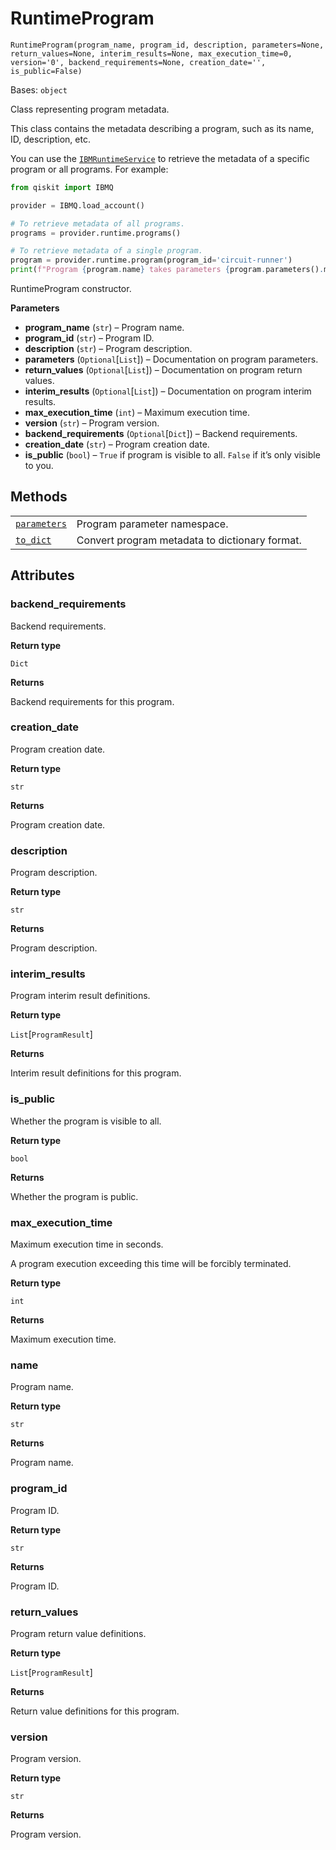 # RuntimeProgram

<span id="undefined" />

`RuntimeProgram(program_name, program_id, description, parameters=None, return_values=None, interim_results=None, max_execution_time=0, version='0', backend_requirements=None, creation_date='', is_public=False)`

Bases: `object`

Class representing program metadata.

This class contains the metadata describing a program, such as its name, ID, description, etc.

You can use the [`IBMRuntimeService`](qiskit.providers.ibmq.runtime.IBMRuntimeService#qiskit.providers.ibmq.runtime.IBMRuntimeService "qiskit.providers.ibmq.runtime.IBMRuntimeService") to retrieve the metadata of a specific program or all programs. For example:

```python
from qiskit import IBMQ

provider = IBMQ.load_account()

# To retrieve metadata of all programs.
programs = provider.runtime.programs()

# To retrieve metadata of a single program.
program = provider.runtime.program(program_id='circuit-runner')
print(f"Program {program.name} takes parameters {program.parameters().metadata}")
```

RuntimeProgram constructor.

**Parameters**

*   **program\_name** (`str`) – Program name.
*   **program\_id** (`str`) – Program ID.
*   **description** (`str`) – Program description.
*   **parameters** (`Optional`\[`List`]) – Documentation on program parameters.
*   **return\_values** (`Optional`\[`List`]) – Documentation on program return values.
*   **interim\_results** (`Optional`\[`List`]) – Documentation on program interim results.
*   **max\_execution\_time** (`int`) – Maximum execution time.
*   **version** (`str`) – Program version.
*   **backend\_requirements** (`Optional`\[`Dict`]) – Backend requirements.
*   **creation\_date** (`str`) – Program creation date.
*   **is\_public** (`bool`) – `True` if program is visible to all. `False` if it’s only visible to you.

## Methods

|                                                                                                                                                                                           |                                                |
| ----------------------------------------------------------------------------------------------------------------------------------------------------------------------------------------- | ---------------------------------------------- |
| [`parameters`](qiskit.providers.ibmq.runtime.RuntimeProgram.parameters#qiskit.providers.ibmq.runtime.RuntimeProgram.parameters "qiskit.providers.ibmq.runtime.RuntimeProgram.parameters") | Program parameter namespace.                   |
| [`to_dict`](qiskit.providers.ibmq.runtime.RuntimeProgram.to_dict#qiskit.providers.ibmq.runtime.RuntimeProgram.to_dict "qiskit.providers.ibmq.runtime.RuntimeProgram.to_dict")             | Convert program metadata to dictionary format. |

## Attributes

<span id="undefined" />

### backend\_requirements

Backend requirements.

**Return type**

`Dict`

**Returns**

Backend requirements for this program.

<span id="undefined" />

### creation\_date

Program creation date.

**Return type**

`str`

**Returns**

Program creation date.

<span id="undefined" />

### description

Program description.

**Return type**

`str`

**Returns**

Program description.

<span id="undefined" />

### interim\_results

Program interim result definitions.

**Return type**

`List`\[`ProgramResult`]

**Returns**

Interim result definitions for this program.

<span id="undefined" />

### is\_public

Whether the program is visible to all.

**Return type**

`bool`

**Returns**

Whether the program is public.

<span id="undefined" />

### max\_execution\_time

Maximum execution time in seconds.

A program execution exceeding this time will be forcibly terminated.

**Return type**

`int`

**Returns**

Maximum execution time.

<span id="undefined" />

### name

Program name.

**Return type**

`str`

**Returns**

Program name.

<span id="undefined" />

### program\_id

Program ID.

**Return type**

`str`

**Returns**

Program ID.

<span id="undefined" />

### return\_values

Program return value definitions.

**Return type**

`List`\[`ProgramResult`]

**Returns**

Return value definitions for this program.

<span id="undefined" />

### version

Program version.

**Return type**

`str`

**Returns**

Program version.
